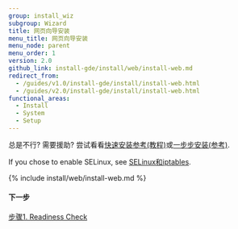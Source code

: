 ```yaml
---
group: install_wiz
subgroup: Wizard
title: 网页向导安装
menu_title: 网页向导安装
menu_node: parent
menu_order: 1
version: 2.0
github_link: install-gde/install/web/install-web.md
redirect_from:
  - /guides/v1.0/install-gde/install/install-web.html
  - /guides/v2.0/install-gde/install/install-web.html
functional_areas:
  - Install
  - System
  - Setup
---
```


<div class="bs-callout bs-callout-tip">
  <p>总是不行? 需要援助? 尝试看看<a href="{{ page.baseurl }}/install-gde/install-quick-ref.html">快速安装参考(教程)</a>或<a href="{{ page.baseurl }}/install-gde/install-roadmap_part1.html">一步步安装(参考)</a>.</p>
</div>

<div class="bs-callout bs-callout-info" id="info">
  <p>If you chose to enable SELinux, see <a href="{{ page.baseurl }}/install-gde/prereq/security.html">SELinux和iptables</a>.</p>
</div>

{% include install/web/install-web.md %}

#### 下一步
<a href="{{ page.baseurl }}/install-gde/install/web/install-web_1-readiness.html">步骤1. Readiness Check</a>

